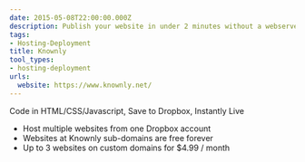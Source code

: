 ```yaml
---
date: 2015-05-08T22:00:00.000Z
description: Publish your website in under 2 minutes without a webserver
tags:
- Hosting-Deployment
title: Knownly
tool_types:
- hosting-deployment
urls:
  website: https://www.knownly.net/
---
```


Code in HTML/CSS/Javascript, Save to Dropbox, Instantly Live

- Host multiple websites from one Dropbox account
- Websites at Knownly sub-domains are free forever
- Up to 3 websites on custom domains for $4.99 / month




